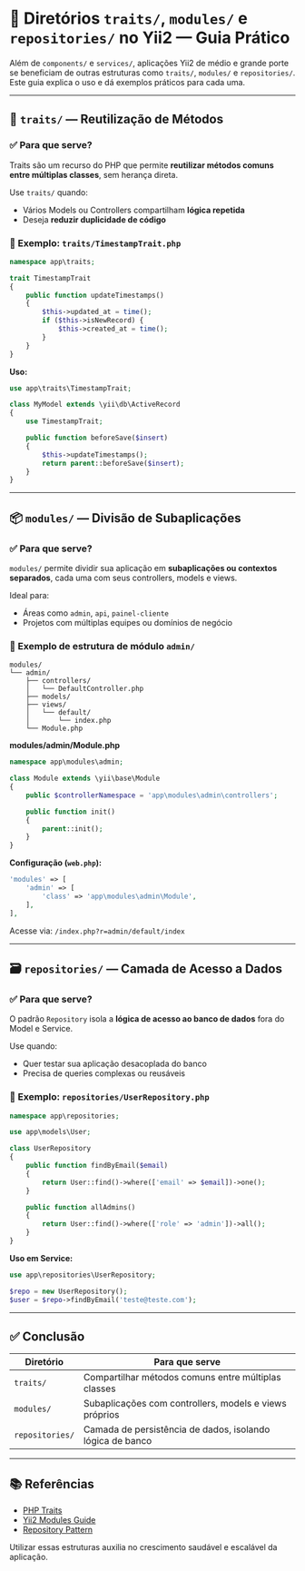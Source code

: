 # 📁 Diretórios `traits/`, `modules/` e `repositories/` no Yii2 — Guia Prático

Além de `components/` e `services/`, aplicações Yii2 de médio e grande porte se beneficiam de outras estruturas como `traits/`, `modules/` e `repositories/`. Este guia explica o uso e dá exemplos práticos para cada uma.

---

## 🔁 `traits/` — Reutilização de Métodos

### ✅ Para que serve?

Traits são um recurso do PHP que permite **reutilizar métodos comuns entre múltiplas classes**, sem herança direta.

Use `traits/` quando:
- Vários Models ou Controllers compartilham **lógica repetida**
- Deseja **reduzir duplicidade de código**

### 📄 Exemplo: `traits/TimestampTrait.php`

```php
namespace app\traits;

trait TimestampTrait
{
    public function updateTimestamps()
    {
        $this->updated_at = time();
        if ($this->isNewRecord) {
            $this->created_at = time();
        }
    }
}
```

**Uso:**
```php
use app\traits\TimestampTrait;

class MyModel extends \yii\db\ActiveRecord
{
    use TimestampTrait;

    public function beforeSave($insert)
    {
        $this->updateTimestamps();
        return parent::beforeSave($insert);
    }
}
```

---

## 📦 `modules/` — Divisão de Subaplicações

### ✅ Para que serve?

`modules/` permite dividir sua aplicação em **subaplicações ou contextos separados**, cada uma com seus controllers, models e views.

Ideal para:
- Áreas como `admin`, `api`, `painel-cliente`
- Projetos com múltiplas equipes ou domínios de negócio

### 📄 Exemplo de estrutura de módulo `admin/`

```
modules/
└── admin/
    ├── controllers/
    │   └── DefaultController.php
    ├── models/
    ├── views/
    │   └── default/
    │       └── index.php
    └── Module.php
```

**modules/admin/Module.php**
```php
namespace app\modules\admin;

class Module extends \yii\base\Module
{
    public $controllerNamespace = 'app\modules\admin\controllers';

    public function init()
    {
        parent::init();
    }
}
```

**Configuração (`web.php`):**
```php
'modules' => [
    'admin' => [
        'class' => 'app\modules\admin\Module',
    ],
],
```

Acesse via: `/index.php?r=admin/default/index`

---

## 🗃 `repositories/` — Camada de Acesso a Dados

### ✅ Para que serve?

O padrão `Repository` isola a **lógica de acesso ao banco de dados** fora do Model e Service.

Use quando:
- Quer testar sua aplicação desacoplada do banco
- Precisa de queries complexas ou reusáveis

### 📄 Exemplo: `repositories/UserRepository.php`

```php
namespace app\repositories;

use app\models\User;

class UserRepository
{
    public function findByEmail($email)
    {
        return User::find()->where(['email' => $email])->one();
    }

    public function allAdmins()
    {
        return User::find()->where(['role' => 'admin'])->all();
    }
}
```

**Uso em Service:**
```php
use app\repositories\UserRepository;

$repo = new UserRepository();
$user = $repo->findByEmail('teste@teste.com');
```

---

## ✅ Conclusão

| Diretório       | Para que serve                                               |
|-----------------|--------------------------------------------------------------|
| `traits/`       | Compartilhar métodos comuns entre múltiplas classes          |
| `modules/`      | Subaplicações com controllers, models e views próprios       |
| `repositories/` | Camada de persistência de dados, isolando lógica de banco    |

---

## 📚 Referências

- [PHP Traits](https://www.php.net/manual/en/language.oop5.traits.php)
- [Yii2 Modules Guide](https://www.yiiframework.com/doc/guide/2.0/en/structure-modules)
- [Repository Pattern](https://martinfowler.com/eaaCatalog/repository.html)

Utilizar essas estruturas auxilia no crescimento saudável e escalável da aplicação.